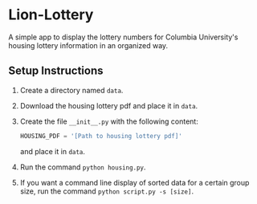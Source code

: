 # Lion-Lottery
A simple app to display the lottery numbers for Columbia University's housing lottery information in an organized way.

## Setup Instructions
1. Create a directory named `data`.
2. Download the housing lottery pdf and place it in `data`. 
3. Create the file `__init__.py` with the following content:

    ```python
    HOUSING_PDF = '[Path to housing lottery pdf]'
    ```
    and place it in `data`.
4. Run the command `python housing.py`.
5. If you want a command line display of sorted data for a certain group size, run the command `python script.py -s [size]`.
